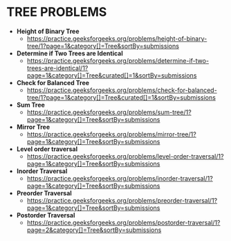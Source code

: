 # TREE PROBLEMS

* **Height of Binary Tree** 
  * https://practice.geeksforgeeks.org/problems/height-of-binary-tree/1?page=1&category[]=Tree&sortBy=submissions
* **Determine if Two Trees are Identical** 
  * https://practice.geeksforgeeks.org/problems/determine-if-two-trees-are-identical/1?page=1&category[]=Tree&curated[]=1&sortBy=submissions
* **Check for Balanced Tree**
  * https://practice.geeksforgeeks.org/problems/check-for-balanced-tree/1?page=1&category[]=Tree&curated[]=1&sortBy=submissions
* **Sum Tree**
  * https://practice.geeksforgeeks.org/problems/sum-tree/1?page=1&category[]=Tree&sortBy=submissions
* **Mirror Tree**
  * https://practice.geeksforgeeks.org/problems/mirror-tree/1?page=1&category[]=Tree&sortBy=submissions
* **Level order traversal**
  * https://practice.geeksforgeeks.org/problems/level-order-traversal/1?page=1&category[]=Tree&sortBy=submissions
* **Inorder Traversal**
  * https://practice.geeksforgeeks.org/problems/inorder-traversal/1?page=1&category[]=Tree&sortBy=submissions
* **Preorder Traversal**
  * https://practice.geeksforgeeks.org/problems/preorder-traversal/1?page=1&category[]=Tree&sortBy=submissions
* **Postorder Traversal**
  * https://practice.geeksforgeeks.org/problems/postorder-traversal/1?page=2&category[]=Tree&sortBy=submissions 
